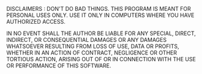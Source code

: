 DISCLAIMERS :
  DON'T DO BAD THINGS. THIS PROGRAM IS MEANT FOR PERSONAL USES ONLY. USE IT ONLY IN COMPUTERS WHERE YOU HAVE AUTHORIZED ACCESS.

  IN NO EVENT SHALL THE AUTHOR BE LIABLE FOR ANY SPECIAL, DIRECT, INDIRECT, OR CONSEQUENTIAL DAMAGES OR ANY DAMAGES WHATSOEVER RESULTING FROM LOSS OF USE, DATA OR PROFITS, WHETHER IN AN ACTION OF CONTRACT, NEGLIGENCE OR OTHER TORTIOUS ACTION, ARISING OUT OF OR IN CONNECTION WITH THE USE OR PERFORMANCE OF THIS SOFTWARE.
